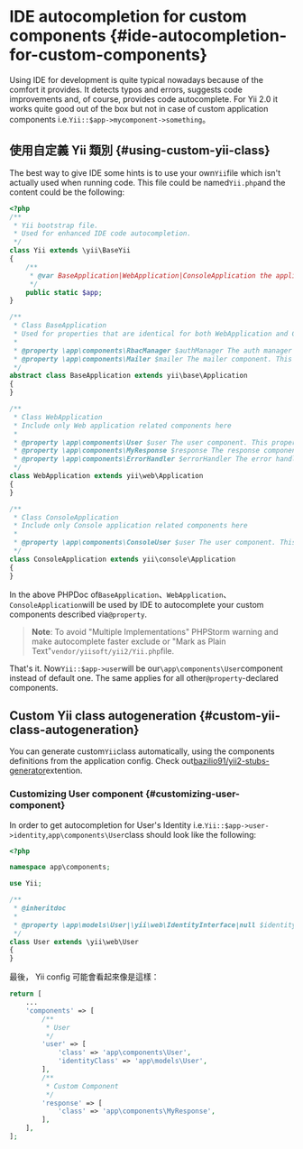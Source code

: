 # IDE autocompletion for custom components {#ide-autocompletion-for-custom-components}

Using IDE for development is quite typical nowadays because of the comfort it provides. It detects typos and errors, suggests code improvements and, of course, provides code autocomplete. For Yii 2.0 it works quite good out of the box but not in case of custom application components i.e.`Yii::$app->mycomponent->something`。

## 使用自定義 Yii 類別 {#using-custom-yii-class}

The best way to give IDE some hints is to use your own`Yii`file which isn't actually used when running code. This file could be named`Yii.php`and the content could be the following:

```php
<?php
/**
 * Yii bootstrap file.
 * Used for enhanced IDE code autocompletion.
 */
class Yii extends \yii\BaseYii
{
    /**
     * @var BaseApplication|WebApplication|ConsoleApplication the application instance
     */
    public static $app;
}

/**
 * Class BaseApplication
 * Used for properties that are identical for both WebApplication and ConsoleApplication
 *
 * @property \app\components\RbacManager $authManager The auth manager for this application. Null is returned if auth manager is not configured. This property is read-only. Extended component.
 * @property \app\components\Mailer $mailer The mailer component. This property is read-only. Extended component.
 */
abstract class BaseApplication extends yii\base\Application
{
}

/**
 * Class WebApplication
 * Include only Web application related components here
 *
 * @property \app\components\User $user The user component. This property is read-only. Extended component.
 * @property \app\components\MyResponse $response The response component. This property is read-only. Extended component.
 * @property \app\components\ErrorHandler $errorHandler The error handler application component. This property is read-only. Extended component.
 */
class WebApplication extends yii\web\Application
{
}

/**
 * Class ConsoleApplication
 * Include only Console application related components here
 *
 * @property \app\components\ConsoleUser $user The user component. This property is read-only. Extended component.
 */
class ConsoleApplication extends yii\console\Application
{
}
```

In the above PHPDoc of`BaseApplication`、`WebApplication`、`ConsoleApplication`will be used by IDE to autocomplete your custom components described via`@property`.

> **Note**: To avoid "Multiple Implementations" PHPStorm warning and make autocomplete faster exclude or "Mark as Plain Text"`vendor/yiisoft/yii2/Yii.php`file.

That's it. Now`Yii::$app->user`will be our`\app\components\User`component instead of default one. The same applies for all other`@property`-declared components.

## Custom Yii class autogeneration {#custom-yii-class-autogeneration}

You can generate custom`Yii`class automatically, using the components definitions from the application config. Check out[bazilio91/yii2-stubs-generator](https://github.com/bazilio91/yii2-stubs-generator)extention.

### Customizing User component {#customizing-user-component}

In order to get autocompletion for User's Identity i.e.`Yii::$app->user->identity`,`app\components\User`class should look like the following:

```php
<?php

namespace app\components;

use Yii;

/**
 * @inheritdoc
 *
 * @property \app\models\User|\yii\web\IdentityInterface|null $identity The identity object associated with the currently logged-in user. null is returned if the user is not logged in (not authenticated).
 */
class User extends \yii\web\User
{
}
```

最後， Yii config 可能會看起來像是這樣：

```php
return [
    ...
    'components' => [
        /**
         * User
         */
        'user' => [
            'class' => 'app\components\User',
            'identityClass' => 'app\models\User',
        ],
        /**
         * Custom Component
         */
        'response' => [
            'class' => 'app\components\MyResponse',
        ],
    ],
];
```



